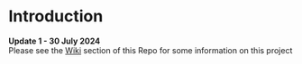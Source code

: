 # Introduction

**Update 1 - 30 July 2024**     
Please see the [Wiki](https://github.com/ofithcheallaigh/orchid_hammer/wiki) section of this Repo for some information on this project 
